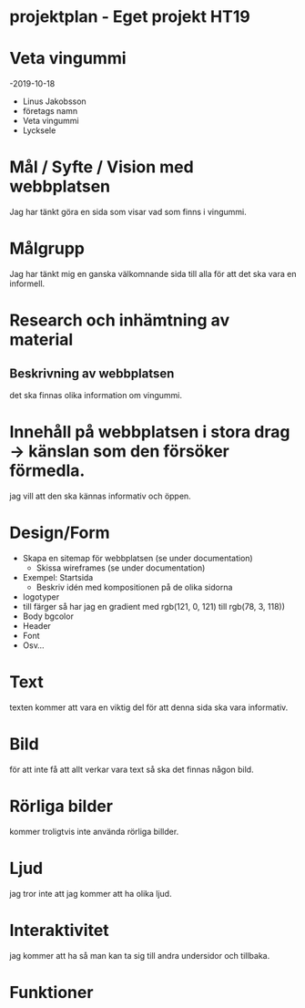 # projektplan - Eget projekt HT19

# Veta vingummi
-2019-10-18
- Linus Jakobsson
- företags namn
- Veta vingummi
- Lycksele

# Mål / Syfte / Vision med webbplatsen
Jag har tänkt göra en sida som visar vad som finns i vingummi.
# Målgrupp
Jag har tänkt mig en ganska välkomnande sida till alla för att det ska vara en informell.
# Research och inhämtning av material

## Beskrivning av webbplatsen
det ska finnas olika information om vingummi.
# Innehåll på webbplatsen i stora drag -> känslan som den försöker förmedla.
jag vill att den ska kännas informativ och öppen.
# Design/Form
* Skapa en sitemap för webbplatsen (se under documentation)
    * Skissa wireframes (se under documentation)
* Exempel: Startsida
    * Beskriv idén med kompositionen på de olika sidorna 
* logotyper
* till färger så har jag en gradient med rgb(121, 0, 121) till rgb(78, 3, 118))
* Body bgcolor
* Header 
* Font
* Osv… 

# Text
texten kommer att vara en viktig del för att denna sida ska vara informativ.
# Bild
för att inte få att allt verkar vara text så ska det finnas någon bild.
# Rörliga bilder
kommer troligtvis inte använda rörliga billder.
# Ljud
jag tror inte att jag kommer att ha olika ljud.
# Interaktivitet
jag kommer att ha så man kan ta sig till andra undersidor och tillbaka.
# Funktioner
